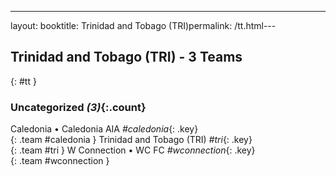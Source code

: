 ---
layout: booktitle: Trinidad and Tobago (TRI)permalink: /tt.html---

## Trinidad and Tobago (TRI) - 3 Teams
{: #tt }









### Uncategorized _(3)_{:.count}

Caledonia • Caledonia AIA   _#caledonia_{: .key} <br>
{: .team #caledonia }
Trinidad and Tobago  (TRI)  _#tri_{: .key} <br>
{: .team #tri }
W Connection • WC FC   _#wconnection_{: .key} <br>
{: .team #wconnection }


 

